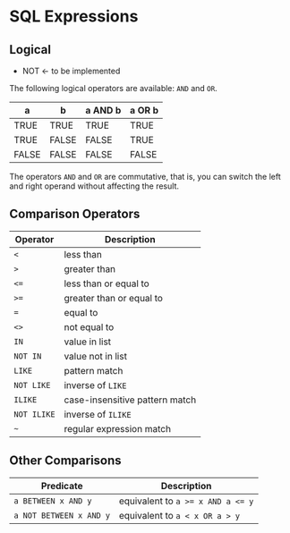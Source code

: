 # SQL Expressions

## Logical

* NOT <- to be implemented

The following logical operators are available: `AND` and `OR`.

a     | b     | a AND b | a OR b
----- | ----- | ------- | -------
TRUE  | TRUE  | TRUE    | TRUE
TRUE  | FALSE | FALSE   | TRUE
FALSE | FALSE | FALSE   | FALSE

The operators `AND` and `OR` are commutative, that is, you can switch the left and right operand without affecting the result.

## Comparison Operators

Operator     | Description                   
------------ | ------------------------------
`<`          | less than                     
`>`          | greater than                
`<=`         | less than or equal to        
`>=`         | greater than or equal to   
`=`          | equal to               
`<>`         | not equal to                 
`IN`         | value in list              
`NOT IN`     | value not in list            
`LIKE`       | pattern match           
`NOT LIKE`   | inverse of `LIKE`         
`ILIKE`      | case-insensitive pattern match 
`NOT ILIKE`  | inverse of `ILIKE`     
`~`          | regular expression match      

## Other Comparisons

Predicate               | Description
----------------------- | ---------------------------------
`a BETWEEN x AND y`     | equivalent to `a >= x AND a <= y`
`a NOT BETWEEN x AND y` | equivalent to `a < x OR a > y`
